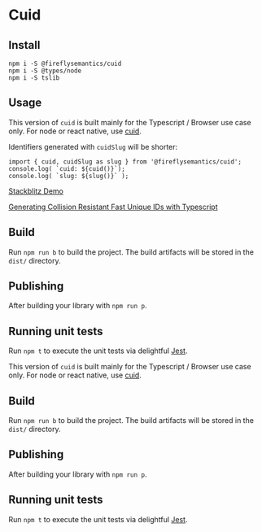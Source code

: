 # Cuid

## Install

```
npm i -S @fireflysemantics/cuid
npm i -S @types/node
npm i -S tslib
```

## Usage

This version of `cuid` is built mainly for the Typescript / Browser use case only.  For node or react native, use [cuid](https://www.npmjs.com/package/cuid).

Identifiers generated with `cuidSlug` will be shorter:


```
import { cuid, cuidSlug as slug } from '@fireflysemantics/cuid';
console.log( `cuid: ${cuid()}`);
console.log( `slug: ${slug()}` );
```

[Stackblitz Demo](https://stackblitz.com/edit/cuid-stackblitz?file=index.ts)

[Generating Collision Resistant Fast Unique IDs with Typescript](https://medium.com/@ole.ersoy/generating-collision-resistant-fast-unique-ids-d7a9d1286d9c)
## Build

Run `npm run b` to build the project. The build artifacts will be stored in the `dist/` directory.

## Publishing

After building your library with `npm run p`.

## Running unit tests

Run `npm t` to execute the unit tests via delightful [Jest](https://jestjs.io/).


This version of `cuid` is built mainly for the Typescript / Browser use case only.  For node or react native, use [cuid](https://www.npmjs.com/package/cuid).

## Build

Run `npm run b` to build the project. The build artifacts will be stored in the `dist/` directory.

## Publishing

After building your library with `npm run p`.

## Running unit tests

Run `npm t` to execute the unit tests via delightful [Jest](https://jestjs.io/).
